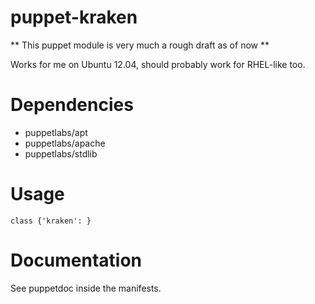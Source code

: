 puppet-kraken
===============

** This puppet module is very much a rough draft as of now **

Works for me on Ubuntu 12.04, should probably work for RHEL-like too.

Dependencies
===============

- puppetlabs/apt
- puppetlabs/apache
- puppetlabs/stdlib

Usage
===============

```puppet
class {'kraken': }
```

Documentation
===============

See puppetdoc inside the manifests.
